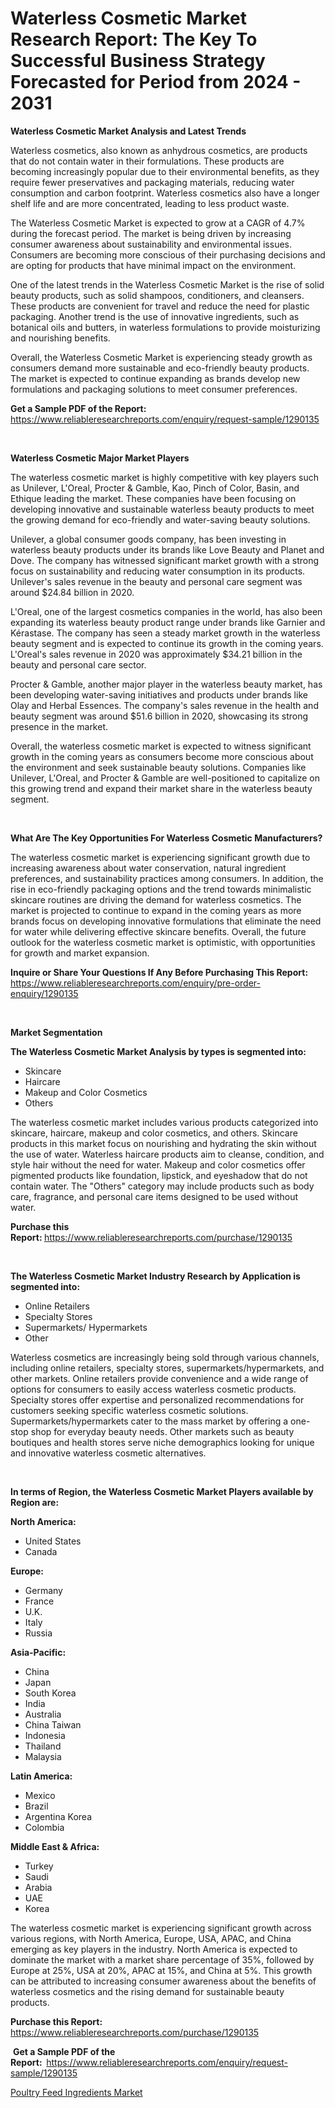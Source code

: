 <p><h1>Waterless Cosmetic Market Research Report: The Key To Successful Business Strategy Forecasted for Period from 2024 - 2031</h1></p><p><strong>Waterless Cosmetic Market Analysis and Latest Trends</strong></p>
<p><p>Waterless cosmetics, also known as anhydrous cosmetics, are products that do not contain water in their formulations. These products are becoming increasingly popular due to their environmental benefits, as they require fewer preservatives and packaging materials, reducing water consumption and carbon footprint. Waterless cosmetics also have a longer shelf life and are more concentrated, leading to less product waste.</p><p>The Waterless Cosmetic Market is expected to grow at a CAGR of 4.7% during the forecast period. The market is being driven by increasing consumer awareness about sustainability and environmental issues. Consumers are becoming more conscious of their purchasing decisions and are opting for products that have minimal impact on the environment.</p><p>One of the latest trends in the Waterless Cosmetic Market is the rise of solid beauty products, such as solid shampoos, conditioners, and cleansers. These products are convenient for travel and reduce the need for plastic packaging. Another trend is the use of innovative ingredients, such as botanical oils and butters, in waterless formulations to provide moisturizing and nourishing benefits.</p><p>Overall, the Waterless Cosmetic Market is experiencing steady growth as consumers demand more sustainable and eco-friendly beauty products. The market is expected to continue expanding as brands develop new formulations and packaging solutions to meet consumer preferences.</p></p>
<p><strong>Get a Sample PDF of the Report:&nbsp;</strong> <a href="https://www.reliableresearchreports.com/enquiry/request-sample/1290135">https://www.reliableresearchreports.com/enquiry/request-sample/1290135</a></p>
<p>&nbsp;</p>
<p><strong>Waterless Cosmetic Major Market Players</strong></p>
<p><p>The waterless cosmetic market is highly competitive with key players such as Unilever, L'Oreal, Procter & Gamble, Kao, Pinch of Color, Basin, and Ethique leading the market. These companies have been focusing on developing innovative and sustainable waterless beauty products to meet the growing demand for eco-friendly and water-saving beauty solutions.</p><p>Unilever, a global consumer goods company, has been investing in waterless beauty products under its brands like Love Beauty and Planet and Dove. The company has witnessed significant market growth with a strong focus on sustainability and reducing water consumption in its products. Unilever's sales revenue in the beauty and personal care segment was around $24.84 billion in 2020.</p><p>L'Oreal, one of the largest cosmetics companies in the world, has also been expanding its waterless beauty product range under brands like Garnier and Kérastase. The company has seen a steady market growth in the waterless beauty segment and is expected to continue its growth in the coming years. L'Oreal's sales revenue in 2020 was approximately $34.21 billion in the beauty and personal care sector.</p><p>Procter & Gamble, another major player in the waterless beauty market, has been developing water-saving initiatives and products under brands like Olay and Herbal Essences. The company's sales revenue in the health and beauty segment was around $51.6 billion in 2020, showcasing its strong presence in the market.</p><p>Overall, the waterless cosmetic market is expected to witness significant growth in the coming years as consumers become more conscious about the environment and seek sustainable beauty solutions. Companies like Unilever, L'Oreal, and Procter & Gamble are well-positioned to capitalize on this growing trend and expand their market share in the waterless beauty segment.</p></p>
<p>&nbsp;</p>
<p><strong>What Are The Key Opportunities For Waterless Cosmetic Manufacturers?</strong></p>
<p><p>The waterless cosmetic market is experiencing significant growth due to increasing awareness about water conservation, natural ingredient preferences, and sustainability practices among consumers. In addition, the rise in eco-friendly packaging options and the trend towards minimalistic skincare routines are driving the demand for waterless cosmetics. The market is projected to continue to expand in the coming years as more brands focus on developing innovative formulations that eliminate the need for water while delivering effective skincare benefits. Overall, the future outlook for the waterless cosmetic market is optimistic, with opportunities for growth and market expansion.</p></p>
<p><strong>Inquire or Share Your Questions If Any Before Purchasing This Report:</strong> <a href="https://www.reliableresearchreports.com/enquiry/pre-order-enquiry/1290135">https://www.reliableresearchreports.com/enquiry/pre-order-enquiry/1290135</a></p>
<p>&nbsp;</p>
<p><strong>Market Segmentation</strong></p>
<p><strong>The Waterless Cosmetic Market Analysis by types is segmented into:</strong></p>
<p><ul><li>Skincare</li><li>Haircare</li><li>Makeup and Color Cosmetics</li><li>Others</li></ul></p>
<p><p>The waterless cosmetic market includes various products categorized into skincare, haircare, makeup and color cosmetics, and others. Skincare products in this market focus on nourishing and hydrating the skin without the use of water. Waterless haircare products aim to cleanse, condition, and style hair without the need for water. Makeup and color cosmetics offer pigmented products like foundation, lipstick, and eyeshadow that do not contain water. The "Others" category may include products such as body care, fragrance, and personal care items designed to be used without water.</p></p>
<p><strong>Purchase this Report:&nbsp;</strong><a href="https://www.reliableresearchreports.com/purchase/1290135">https://www.reliableresearchreports.com/purchase/1290135</a></p>
<p>&nbsp;</p>
<p><strong>The Waterless Cosmetic Market Industry Research by Application is segmented into:</strong></p>
<p><ul><li>Online Retailers</li><li>Specialty Stores</li><li>Supermarkets/ Hypermarkets</li><li>Other</li></ul></p>
<p><p>Waterless cosmetics are increasingly being sold through various channels, including online retailers, specialty stores, supermarkets/hypermarkets, and other markets. Online retailers provide convenience and a wide range of options for consumers to easily access waterless cosmetic products. Specialty stores offer expertise and personalized recommendations for customers seeking specific waterless cosmetic solutions. Supermarkets/hypermarkets cater to the mass market by offering a one-stop shop for everyday beauty needs. Other markets such as beauty boutiques and health stores serve niche demographics looking for unique and innovative waterless cosmetic alternatives.</p></p>
<p>&nbsp;</p>
<p><strong>In terms of Region, the Waterless Cosmetic Market Players available by Region are:</strong></p>
<p>
    <p> <strong> North America: </strong>
        <ul>
            <li>United States</li>
            <li>Canada</li>
        </ul>
        </p> 
    <p> <strong> Europe: </strong>
        <ul>
            <li>Germany</li>
            <li>France</li>
            <li>U.K.</li>
            <li>Italy</li>
            <li>Russia</li>
        </ul>
        </p> 
    <p> <strong> Asia-Pacific: </strong>
        <ul>
            <li>China</li>
            <li>Japan</li>
            <li>South Korea</li>
            <li>India</li>
            <li>Australia</li>
            <li>China Taiwan</li>
            <li>Indonesia</li>
            <li>Thailand</li>
            <li>Malaysia</li>
        </ul>
        </p> 
    <p> <strong> Latin America: </strong>
        <ul>
            <li>Mexico</li>
            <li>Brazil</li>
            <li>Argentina Korea</li>
            <li>Colombia</li>
        </ul>
        </p> 
    <p> <strong> Middle East & Africa: </strong>
        <ul>
            <li>Turkey</li>
            <li>Saudi</li>
            <li>Arabia</li>
            <li>UAE</li>
            <li>Korea</li>
        </ul>
    </p>
    </p>
<p><p>The waterless cosmetic market is experiencing significant growth across various regions, with North America, Europe, USA, APAC, and China emerging as key players in the industry. North America is expected to dominate the market with a market share percentage of 35%, followed by Europe at 25%, USA at 20%, APAC at 15%, and China at 5%. This growth can be attributed to increasing consumer awareness about the benefits of waterless cosmetics and the rising demand for sustainable beauty products.</p></p>
<p><strong>Purchase this Report: </strong><a href="https://www.reliableresearchreports.com/purchase/1290135">https://www.reliableresearchreports.com/purchase/1290135</a></p>
<p>&nbsp;<strong>Get a Sample PDF of the Report:&nbsp;&nbsp;</strong><a href="https://www.reliableresearchreports.com/enquiry/request-sample/1290135">https://www.reliableresearchreports.com/enquiry/request-sample/1290135</a></p>
<p><strong></strong></p>
<p><p><a href="https://invited-way-688.notion.site/Poultry-Feed-Ingredients-Market-Size-Focuses-on-Market-Dynamics-In-Depth-Analysis-and-Future-Projec-f8693cbdda71494c872bb7dda7b35c47">Poultry Feed Ingredients Market</a></p></p>